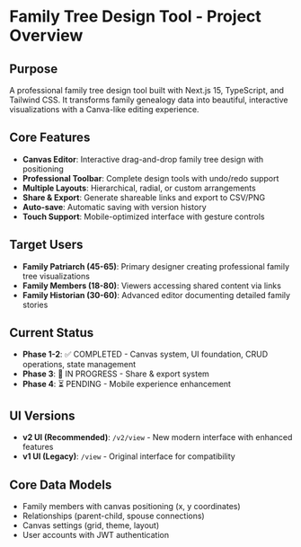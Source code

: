 # Family Tree Design Tool - Project Overview

## Purpose
A professional family tree design tool built with Next.js 15, TypeScript, and Tailwind CSS. It transforms family genealogy data into beautiful, interactive visualizations with a Canva-like editing experience.

## Core Features
- **Canvas Editor**: Interactive drag-and-drop family tree design with positioning
- **Professional Toolbar**: Complete design tools with undo/redo support
- **Multiple Layouts**: Hierarchical, radial, or custom arrangements
- **Share & Export**: Generate shareable links and export to CSV/PNG
- **Auto-save**: Automatic saving with version history
- **Touch Support**: Mobile-optimized interface with gesture controls

## Target Users
- **Family Patriarch (45-65)**: Primary designer creating professional family tree visualizations
- **Family Members (18-80)**: Viewers accessing shared content via links
- **Family Historian (30-60)**: Advanced editor documenting detailed family stories

## Current Status
- **Phase 1-2**: ✅ COMPLETED - Canvas system, UI foundation, CRUD operations, state management
- **Phase 3**: 🔄 IN PROGRESS - Share & export system
- **Phase 4**: ⏳ PENDING - Mobile experience enhancement

## UI Versions
- **v2 UI (Recommended)**: `/v2/view` - New modern interface with enhanced features
- **v1 UI (Legacy)**: `/view` - Original interface for compatibility

## Core Data Models
- Family members with canvas positioning (x, y coordinates)
- Relationships (parent-child, spouse connections)
- Canvas settings (grid, theme, layout)
- User accounts with JWT authentication